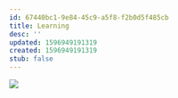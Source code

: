```yaml
---
id: 67440bc1-9e84-45c9-a5f8-f2b0d5f485cb
title: Learning
desc: ''
updated: 1596949191319
created: 1596949191319
stub: false
---
```

![](https://kevinslin-images.s3.us-west-2.amazonaws.com/images/comics/Paper.Comics.3.png)
